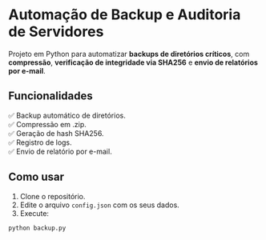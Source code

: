 # Automação de Backup e Auditoria de Servidores

Projeto em Python para automatizar **backups de diretórios críticos**, com **compressão**, **verificação de integridade via SHA256** e **envio de relatórios por e-mail**.

## Funcionalidades

✅ Backup automático de diretórios.  
✅ Compressão em .zip.  
✅ Geração de hash SHA256.  
✅ Registro de logs.  
✅ Envio de relatório por e-mail.  

## Como usar

1. Clone o repositório.  
2. Edite o arquivo `config.json` com os seus dados.  
3. Execute:  
```bash
python backup.py
